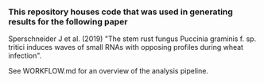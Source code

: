 ### This repository houses code that was used in generating results for the following paper

Sperschneider J et al. (2019) "The stem rust fungus Puccinia graminis f. sp. tritici induces waves of small RNAs 
with opposing profiles during wheat infection". 

See WORKFLOW.md for an overview of the analysis pipeline.
